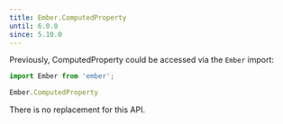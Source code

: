 ```yaml
---
title: Ember.ComputedProperty
until: 6.0.0
since: 5.10.0
---
```



Previously, ComputedProperty could be accessed via the `Ember` import:
```js
import Ember from 'ember';

Ember.ComputedProperty

```

There is no replacement for this API.
